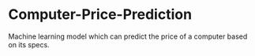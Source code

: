 # Computer-Price-Prediction
Machine learning model which can predict the price of a computer based on its specs.
